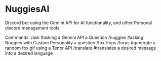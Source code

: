 # NuggiesAI
Discord bot using the Gemini API for AI functionality, and other Personal discord management tools

Commands:
/ask #asking a Gemini API a Question
/nuggies #asking Nuggies with Custom Personality a question
/fox /fops /forps #generate a random fox gif using a Tenor API
/translate #translates a desired message into a desired language
